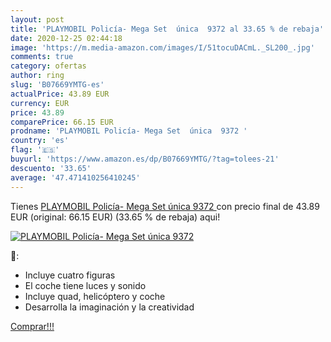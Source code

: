 ```yaml
---
layout: post
title: 'PLAYMOBIL Policía- Mega Set  única  9372 al 33.65 % de rebaja'
date: 2020-12-25 02:44:18
image: 'https://m.media-amazon.com/images/I/51tocuDACmL._SL200_.jpg'
comments: true
category: ofertas
author: ring
slug: 'B07669YMTG-es'
actualPrice: 43.89 EUR
currency: EUR
price: 43.89
comparePrice: 66.15 EUR
prodname: 'PLAYMOBIL Policía- Mega Set  única  9372 '
country: 'es'
flag: '🇪🇸'
buyurl: 'https://www.amazon.es/dp/B07669YMTG/?tag=tolees-21'
descuento: '33.65'
average: '47.471410256410245'
---
```


Tienes [PLAYMOBIL Policía- Mega Set  única  9372 ](https://www.amazon.es/dp/B07669YMTG/?tag=tolees-21) con precio final de  43.89 EUR (original: 66.15 EUR) (33.65 %  de rebaja) aqui!

[![PLAYMOBIL Policía- Mega Set  única  9372](https://m.media-amazon.com/images/I/51tocuDACmL._SL200_.jpg)](https://www.amazon.es/dp/B07669YMTG/?tag=tolees-21)

🔎:

- Incluye cuatro figuras
- El coche tiene luces y sonido
- Incluye quad, helicóptero y coche
- Desarrolla la imaginación y la creatividad

[Comprar!!!](https://www.amazon.es/dp/B07669YMTG/?tag=tolees-21)
